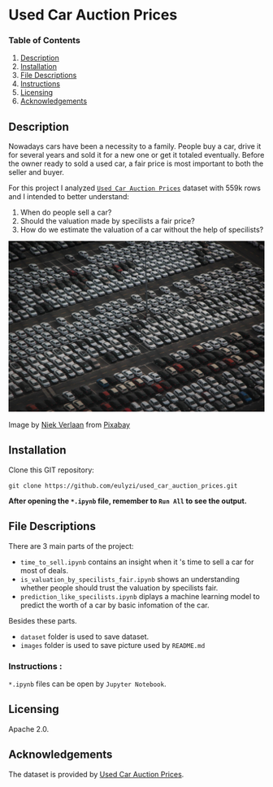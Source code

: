 # Used Car Auction Prices


### Table of Contents

1. [Description](#description)
2. [Installation](#installation)
3. [File Descriptions](#files)
4. [Instructions](#instructions)
5. [Licensing](#licensing)
6. [Acknowledgements](#acknowledgements)




## Description<a name="description"></a>

Nowadays cars have been a necessity to a family. People buy a car, drive it for several years and sold it for a new one or  get it totaled eventually. Before the owner ready to sold a used car, a fair price is most important to both the seller and buyer.

For this project  I analyzed [`Used Car Auction Prices`](https://www.kaggle.com/tunguz/used-car-auction-prices) dataset with  559k rows and I intended to better understand:
1. When do people sell a car?
2. Should the valuation made by specilists a fair price?
3. How do we estimate the valuation of a car without the help of specilists?

<img src="images/car-718781_1920.jpg">

Image by <a href="https://pixabay.com/users/niekverlaan-80788/?utm_source=link-attribution&amp;utm_medium=referral&amp;utm_campaign=image&amp;utm_content=718781">Niek Verlaan</a> from <a href="https://pixabay.com/?utm_source=link-attribution&amp;utm_medium=referral&amp;utm_campaign=image&amp;utm_content=718781">Pixabay</a>


## Installation <a name="installation"></a>

Clone this GIT repository:

```
git clone https://github.com/eulyzi/used_car_auction_prices.git
```
**After opening the `*.ipynb` file, remember to `Run All` to see the output.**

## File Descriptions <a name="files"></a>

There are 3 main parts of the project:
 - `time_to_sell.ipynb` contains an insight when it 's time to sell a car for most of deals.
 - `is_valuation_by_specilists_fair.ipynb` shows an understanding whether  people should trust the valuation  by specilists fair. 
 - `prediction_like_specilists.ipynb` diplays a machine learning model to predict the worth of a car by basic infomation of the car.
 
Besides these parts.
- `dataset` folder is used to save dataset.
- `images` folder is used to save picture used by `README.md`

### Instructions <a name="instructions"></a>:

`*.ipynb` files can be open by `Jupyter Notebook`.

## Licensing <a name="licensing"></a>

Apache 2.0.

## Acknowledgements <a name="acknowledgements"></a>

The dataset is provided by [Used Car Auction Prices](https://www.kaggle.com/tunguz/used-car-auction-prices).
